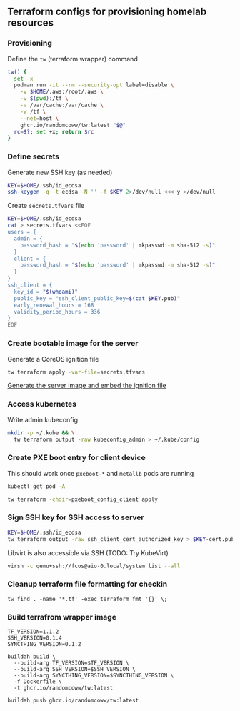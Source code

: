 ## Terraform configs for provisioning homelab resources

### Provisioning

Define the `tw` (terraform wrapper) command

```bash
tw() {
  set -x
  podman run -it --rm --security-opt label=disable \
    -v $HOME/.aws:/root/.aws \
    -v $(pwd):/tf \
    -v /var/cache:/var/cache \
    -w /tf \
    --net=host \
    ghcr.io/randomcoww/tw:latest "$@"
  rc=$?; set +x; return $rc
}
```

### Define secrets

Generate new SSH key (as needed)

```bash
KEY=$HOME/.ssh/id_ecdsa
ssh-keygen -q -t ecdsa -N '' -f $KEY 2>/dev/null <<< y >/dev/null
```

Create `secrets.tfvars` file

```bash
KEY=$HOME/.ssh/id_ecdsa
cat > secrets.tfvars <<EOF
users = {
  admin = {
    password_hash = "$(echo 'password' | mkpasswd -m sha-512 -s)"
  }
  client = {
    password_hash = "$(echo 'password' | mkpasswd -m sha-512 -s)"
  }
}
ssh_client = {
  key_id = "$(whoami)"
  public_key = "ssh_client_public_key=$(cat $KEY.pub)"
  early_renewal_hours = 168
  validity_period_hours = 336
}
EOF
```

### Create bootable image for the server

Generate a CoreOS ignition file

```bash
tw terraform apply -var-file=secrets.tfvars
```

[Generate the server image and embed the ignition file](https://github.com/randomcoww/fedora-coreos-config-custom/blob/master/builds/server/README.md)

### Access kubernetes

Write admin kubeconfig

```bash
mkdir -p ~/.kube && \
  tw terraform output -raw kubeconfig_admin > ~/.kube/config
```

### Create PXE boot entry for client device

This should work once `pxeboot-*` and `metallb` pods are running

```bash
kubectl get pod -A
```

```bash
tw terraform -chdir=pxeboot_config_client apply
```

### Sign SSH key for SSH access to server

```bash
KEY=$HOME/.ssh/id_ecdsa
tw terraform output -raw ssh_client_cert_authorized_key > $KEY-cert.pub
```

Libvirt is also accessible via SSH (TODO: Try KubeVirt)

```bash
virsh -c qemu+ssh://fcos@aio-0.local/system list --all
```

### Cleanup terraform file formatting for checkin

```
tw find . -name '*.tf' -exec terraform fmt '{}' \;
```

### Build terrafrom wrapper image

```
TF_VERSION=1.1.2
SSH_VERSION=0.1.4
SYNCTHING_VERSION=0.1.2

buildah build \
  --build-arg TF_VERSION=$TF_VERSION \
  --build-arg SSH_VERSION=$SSH_VERSION \
  --build-arg SYNCTHING_VERSION=$SYNCTHING_VERSION \
  -f Dockerfile \
  -t ghcr.io/randomcoww/tw:latest
```

```
buildah push ghcr.io/randomcoww/tw:latest
```